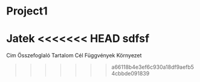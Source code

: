 # Project1
Jatek
<<<<<<< HEAD
sdfsf
=======
Cim
Összefoglaló
Tartalom
Cél
Függvények
Környezet
>>>>>>> a66118b4e3ef6c930a18df9aefb54cbbde091839

